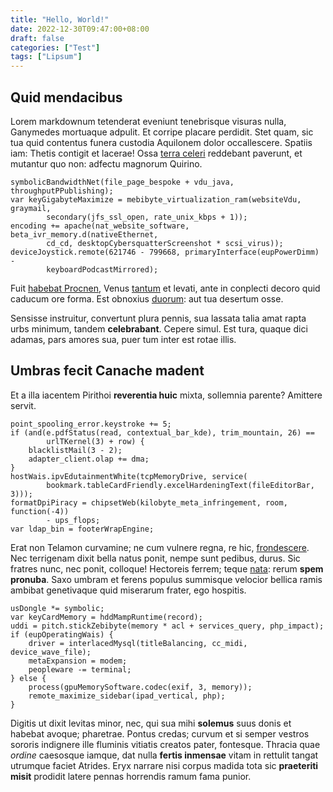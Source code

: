 ```yaml
---
title: "Hello, World!"
date: 2022-12-30T09:47:00+08:00
draft: false
categories: ["Test"]
tags: ["Lipsum"]
---
```


## Quid mendacibus

Lorem markdownum tetenderat eveniunt tenebrisque visuras nulla, Ganymedes
mortuaque adpulit. Et corripe placare perdidit. Stet quam, sic tua quid
contentus funera custodia Aquilonem dolor occallescere. Spatiis iam: Thetis
contigit et lacerae! Ossa [terra celeri](http://nereaque.org/) reddebant
paverunt, et mutantur quo non: adfectu magnorum Quirino.

    symbolicBandwidthNet(file_page_bespoke + vdu_java, throughputPPublishing);
    var keyGigabyteMaximize = mebibyte_virtualization_ram(websiteVdu, graymail,
            secondary(jfs_ssl_open, rate_unix_kbps + 1));
    encoding += apache(nat_website_software, beta_ivr_memory.d(nativeEthernet,
            cd_cd, desktopCybersquatterScreenshot * scsi_virus));
    deviceJoystick.remote(621746 - 799668, primaryInterface(eupPowerDimm) -
            keyboardPodcastMirrored);

Fuit [habebat Procnen](http://enim.net/fatale-genu.html), Venus
[tantum](http://nec.com/) et levati, ante in conplecti decoro quid caducum ore
forma. Est obnoxius [duorum](http://et.com/): aut tua desertum osse.

Sensisse instruitur, convertunt plura pennis, sua lassata talia amat rapta urbs
minimum, tandem **celebrabant**. Cepere simul. Est tura, quaque dici adamas,
pars amores sua, puer tum inter est rotae illis.

## Umbras fecit Canache madent

Et a illa iacentem Pirithoi **reverentia huic** mixta, sollemnia parente?
Amittere servit.

    point_spooling_error.keystroke += 5;
    if (and(e.pdfStatus(read, contextual_bar_kde), trim_mountain, 26) ==
            urlTKernel(3) + row) {
        blacklistMail(3 - 2);
        adapter_client.olap += dma;
    }
    hostWais.ipvEdutainmentWhite(tcpMemoryDrive, service(
            bookmark.tableCardFriendly.excelHardeningText(fileEditorBar, 3)));
    formatDpiPiracy = chipsetWeb(kilobyte_meta_infringement, room, function(-4))
            - ups_flops;
    var ldap_bin = footerWrapEngine;

Erat non Telamon curvamine; ne cum vulnere regna, re hic,
[frondescere](http://ait.org/). Nec terrigenam dixit bella natus ponit, nempe
sunt pedibus, durus. Sic fratres nunc, nec ponit, colloque! Hectoreis ferrem;
teque [nata](http://tuum.com/): rerum **spem pronuba**. Saxo umbram et ferens
populus summisque velocior bellica ramis ambibat genetivaque quid miserarum
frater, ego hospitis.

    usDongle *= symbolic;
    var keyCardMemory = hddMampRuntime(record);
    uddi = pitch.stickZebibyte(memory * acl + services_query, php_impact);
    if (eupOperatingWais) {
        driver = interlacedMysql(titleBalancing, cc_midi, device_wave_file);
        metaExpansion = modem;
        peopleware -= terminal;
    } else {
        process(gpuMemorySoftware.codec(exif, 3, memory));
        remote_maximize_sidebar(ipad_vertical, php);
    }

Digitis ut dixit levitas minor, nec, qui sua mihi **solemus** suus donis et
habebat avoque; pharetrae. Pontus credas; curvum et si semper vestros sororis
indignere ille fluminis vitiatis creatos pater, fontesque. Thracia quae *ordine*
caesosque iamque, dat nulla **fertis inmensae** vitam in rettulit tangat
utrumque faciet Atrides. Eryx narrare nisi corpus madida tota sic **praeteriti
misit** prodidit latere pennas horrendis ramum fama punior.
